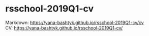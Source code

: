 # rsschool-2019Q1-cv   

Markdown: https://yana-bashtyk.github.io/rsschool-2019Q1-cv/cv   
CV: https://yana-bashtyk.github.io/rsschool-2019Q1-cv/

